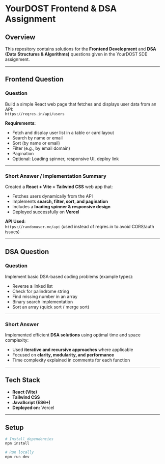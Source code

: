 # YourDOST Frontend & DSA Assignment

##  Overview
This repository contains solutions for the **Frontend Development** and **DSA (Data Structures & Algorithms)** questions given in the YourDOST SDE assignment.

---

##  Frontend Question

### **Question**
Build a simple React web page that fetches and displays user data from an API:  
 `https://reqres.in/api/users`

**Requirements:**
- Fetch and display user list in a table or card layout  
- Search by name or email  
- Sort (by name or email)  
- Filter (e.g., by email domain)  
- Pagination  
- Optional: Loading spinner, responsive UI, deploy link  

---

### **Short Answer / Implementation Summary**
 Created a **React + Vite + Tailwind CSS** web app that:
- Fetches users dynamically from the API  
- Implements **search, filter, sort, and pagination**  
- Includes a **loading spinner & responsive design**  
- Deployed successfully on **Vercel**

**API Used:**  
`https://randomuser.me/api` (used instead of reqres.in to avoid CORS/auth issues)

---

##  DSA Question

### **Question**
Implement basic DSA-based coding problems (example types):  
- Reverse a linked list  
- Check for palindrome string  
- Find missing number in an array  
- Binary search implementation  
- Sort an array (quick sort / merge sort)

---

### **Short Answer**
 Implemented efficient **DSA solutions** using optimal time and space complexity:
- Used **iterative and recursive approaches** where applicable  
- Focused on **clarity, modularity, and performance**  
- Time complexity explained in comments for each function  

---

##  Tech Stack
- **React (Vite)**  
- **Tailwind CSS**  
- **JavaScript (ES6+)**  
- **Deployed on:** Vercel  

---

##  Setup
```bash
# Install dependencies
npm install

# Run locally
npm run dev
